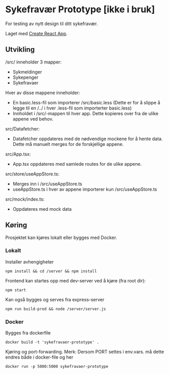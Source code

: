 # Sykefravær Prototype [ikke i bruk]

For testing av nytt design til ditt sykefravær.

Laget med [Create React App](https://github.com/facebook/create-react-app).

## Utvikling

/src/ inneholder 3 mapper:

-   Sykmeldinger
-   Sykepenger
-   Sykefravaer

Hver av disse mappene inneholder:

-   En basic.less-fil som importerer /src/basic.less (Dette er for å slippe å legge til en /../ i hver .less-fil som importerter basic.less)
-   Innholdet i /src/-mappen til hver app. Dette kopieres over fra de ulike appene ved behov.

src/Datafetcher:

-   Datafetcher oppdateres med de nødvendige mockene for å hente data. Dette må manuelt merges for de forskjellige appene.

src/App.tsx:

-   App.tsx oppdateres med samlede routes for de ulike appene.

src/store/useAppStore.ts:

-   Merges inn i /src/useAppStore.ts
-   useAppStore.ts i hver av appene importerer kun /src/useAppStore.ts

src/mock/index.ts:

-   Oppdateres med mock data

## Køring

Prosjektet kan kjøres lokalt eller bygges med Docker.

### Lokalt

Installer avhengigheter

```
npm install && cd /server && npm install
```

Frontend kan startes opp med dev-server ved å kjøre (fra root dir):

```
npm start
```

Kan også bygges og serves fra express-server

```
npm run build-prod && node /server/server.js
```

### Docker

Bygges fra dockerfile

```
docker build -t 'sykefravaer-prototype' .
```

Kjøring og port-forwarding. Merk: Dersom PORT settes i env.vars. må dette endres både i docker-file og her

```
docker run -p 5000:5000 sykefravaer-prototype
```

